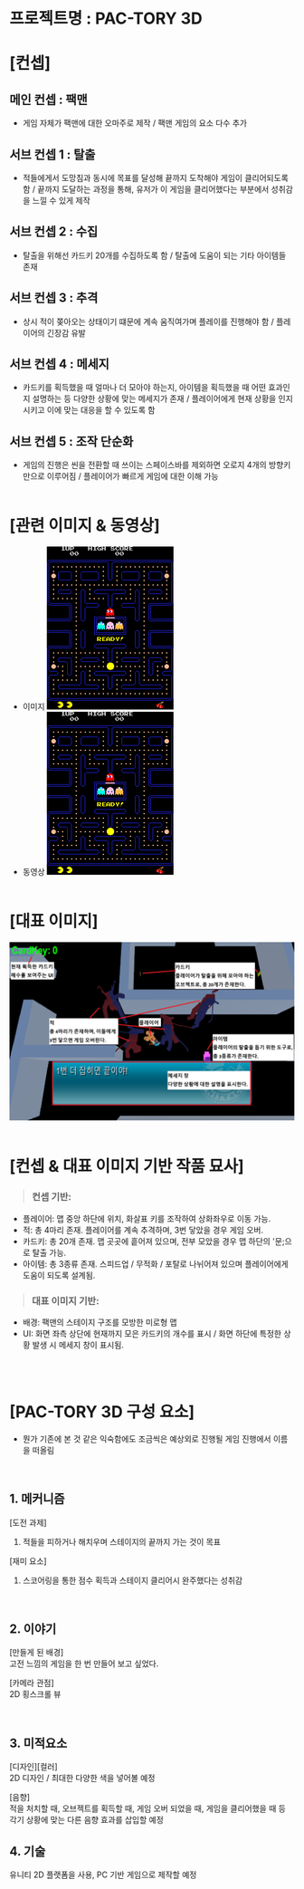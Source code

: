 # 프로젝트명 : PAC-TORY 3D

# [컨셉]

## 메인 컨셉 : 팩맨
- 게임 자체가 팩맨에 대한 오마주로 제작 / 팩맨 게임의 요소 다수 추가
## 서브 컨셉 1 : 탈출
- 적들에게서 도망침과 동시에 목표를 달성해 끝까지 도착해야 게임이 클리어되도록 함 / 끝까지 도달하는 과정을 통해, 유저가 이 게임을 클리어했다는 부분에서 성취감을 느낄 수 있게 제작
## 서브 컨셉 2 : 수집
- 탈출을 위해선 카드키 20개를 수집하도록 함 / 탈출에 도움이 되는 기타 아이템들 존재
## 서브 컨셉 3 : 추격
- 상시 적이 쫒아오는 상태이기 떄문에 계속 움직여가며 플레이를 진행해야 함 / 플레이어의 긴장감 유발
## 서브 컨셉 4 : 메세지
- 카드키를 획득했을 때 얼마나 더 모아야 하는지, 아이템을 획득했을 때 어떤 효과인지 설명하는 등 다양한 상황에 맞는 메세지가 존재 / 플레이어에게 현재 상황을 인지시키고 이에 맞는 대응을 할 수 있도록 함
## 서브 컨셉 5 : 조작 단순화
- 게임의 진행은 씬을 전환할 때 쓰이는 스페이스바를 제외하면 오로지 4개의 방향키만으로 이루어짐 / 플레이어가 빠르게 게임에 대한 이해 가능
<br><br>
# [관련 이미지 & 동영상]
- 이미지
  <img src="./img/Pac_man.png">
- 동영상
  [![](./img/Pac_man.png)](https://www.youtube.com/watch?v=i_OjztdQ8iw)
<br><br>
# [대표 이미지]
![Game_image](./img/Game_image.png)
<br><br>
# [컨셉 & 대표 이미지 기반 작품 묘사]

> ### 컨셉 기반:
- 플레이어: 맵 중앙 하단에 위치, 화살표 키를 조작하여 상화좌우로 이동 가능.
- 적: 총 4마리 존재. 플레이어를 계속 추격하며, 3번 닿았을 경우 게임 오버.
- 카드키: 총 20개 존재. 맵 곳곳에 흩어져 있으며, 전부 모았을 경우 맵 하단의 '문;으로 탈출 가능.
- 아이템: 총 3종류 존재. 스피드업 / 무적화 / 포탈로 나뉘어져 있으며 플레이어에게 도움이 되도록 설계됨.

> ### 대표 이미지 기반:
- 배경: 팩맨의 스테이지 구조를 모방한 미로형 맵
- UI: 화면 좌측 상단에 현재까지 모은 카드키의 개수를 표시 / 화면 하단에 특정한 상황 발생 시 메세지 창이 표시됨.

<br><br>

# [PAC-TORY 3D 구성 요소]

- 뭔가 기존에 본 것 같은 익숙함에도 조금씩은 예상외로 진행될 게임 진행에서 이름을 떠올림

<br>

## 1. 메커니즘

[도전 과제]

1. 적들을 피하거나 해치우며 스테이지의 끝까지 가는 것이 목표

[재미 요소]

1. 스코어링을 통한 점수 획득과 스테이지 클리어시 완주했다는 성취감

<br>

## 2. 이야기

[만들게 된 배경]  
고전 느낌의 게임을 한 번 만들어 보고 싶었다.

[카메라 관점]  
2D 횡스크롤 뷰

<br>

## 3. 미적요소

[디자인][컬러]  
2D 디자인 / 최대한 다양한 색을 넣어볼 예정

[음향]  
적을 처치할 때, 오브젝트를 획득할 때, 게임 오버 되었을 때, 게임을 클리어했을 때 등 각기 상황에 맞는 다른 음향 효과를 삽입할 예정
<br>

## 4. 기술

유니티 2D 플랫폼을 사용, PC 기반 게임으로 제작할 예정
